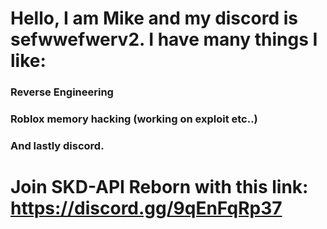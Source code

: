 # Hello, I am Mike and my discord is sefwwefwerv2. I have many things I like:
### Reverse Engineering
### Roblox memory hacking (working on exploit etc..)
### And lastly discord.
# Join SKD-API Reborn with this link: https://discord.gg/9qEnFqRp37
